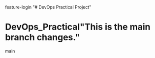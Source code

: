 feature-login
"# DevOps Practical Project" 
# DevOps_Practical"This is the main branch changes." 
main
